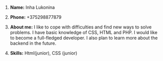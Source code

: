 1. **Name:** Inha Lukonina

2. **Phone:** +375298877879

3. **About me:** I like to cope with difficulties and find new ways to solve problems. I have basic knowledge of CSS, HTML and PHP. I would like to become a full-fledged developer. I also plan to learn more about the backend in the future.

4. **Skills:** Html(junior), CSS (junior)

